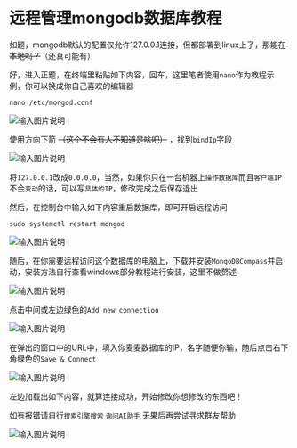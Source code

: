 # 远程管理mongodb数据库教程

如题，mongodb默认的配置仅允许127.0.0.1连接，但都部署到linux上了，~~那能在本地吗？~~（还真可能有）

好，进入正题，在终端里粘贴如下内容，回车，这里笔者使用`nano`作为教程示例，你可以换成你自己喜欢的编辑器

```
nano /etc/mongod.conf
```

![输入图片说明](https://foruda.gitee.com/images/1743068560820493488/1e2b0f7d_11567289.png "屏幕截图")

使用方向下箭 ~~（这个不会有人不知道是啥吧）~~ ，找到`bindIp`字段

![输入图片说明](https://foruda.gitee.com/images/1743068646047368454/527cc2a2_11567289.png "屏幕截图")

将`127.0.0.1`改成`0.0.0.0`，当然，如果你只在一台机器上`操作数据库`而且`客户端IP`不会`变动`的话，可以写`具体的IP`，修改完成之后保存退出

然后，在控制台中输入如下内容重启数据库，即可开启远程访问

```
sudo systemctl restart mongod
```

![输入图片说明](https://foruda.gitee.com/images/1743068657530931147/b38322e7_11567289.png "屏幕截图")

随后，在你需要远程访问这个数据库的电脑上，下载并安装`MongoDBCompass`并启动，安装方法自行查看windows部分教程进行安装，这里不做赘述

![输入图片说明](https://foruda.gitee.com/images/1743068677896498514/7afcfddd_11567289.png "屏幕截图")

点击中间或左边绿色的`Add new connection`

![输入图片说明](https://foruda.gitee.com/images/1743068696708347601/f6eaba84_11567289.png "屏幕截图")

在弹出的窗口中的URL中，填入你麦麦数据库的IP，名字随便你输，随后点击右下角绿色的`Save & Connect`

![输入图片说明](https://foruda.gitee.com/images/1743068725319843917/d2d9f508_11567289.png "屏幕截图")

左边加载出如下内容，就算连接成功，开始修改你想修改的东西吧！

如有报错请自行`搜索引擎搜索` `询问AI助手` 无果后再尝试寻求群友帮助

![输入图片说明](https://foruda.gitee.com/images/1743068744829336978/09c6b33d_11567289.png "屏幕截图")